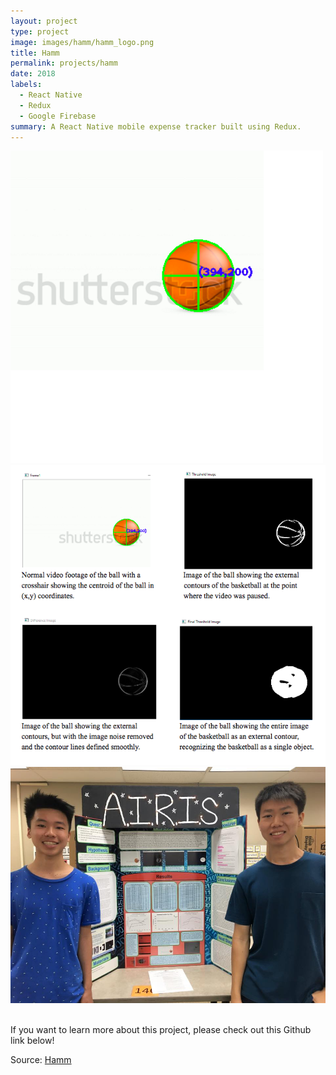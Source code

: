 ```yaml
---
layout: project
type: project
image: images/hamm/hamm_logo.png
title: Hamm
permalink: projects/hamm
date: 2018
labels:
  - React Native
  - Redux
  - Google Firebase
summary: A React Native mobile expense tracker built using Redux.
---
```

<img class class="ui medium right floated rounded image" src="../images/airisdot.png">

<img src="../images/airispic.png">


<br>
<img class class="ui medium left floated rounded image" src="../images/airisgroup.jpg">
<br>
<br>


If you want to learn more about this project, please check out this Github link below!

Source: <a href="https://github.com/fpang0502/Hamm"><i class="large github icon"></i>Hamm</a>
